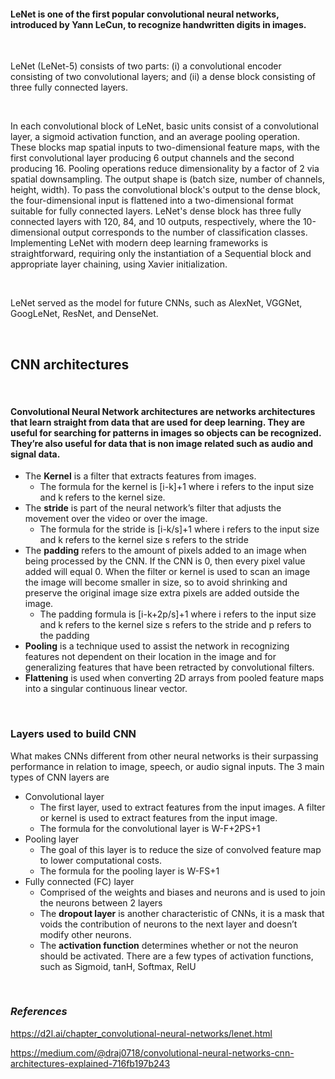 #### LeNet is one of the first popular convolutional neural networks, introduced by Yann LeCun, to recognize handwritten digits in images.

<br>

LeNet (LeNet-5) consists of two parts: (i) a convolutional encoder consisting of two convolutional layers; and (ii) a dense block consisting of three fully connected layers. 

<br>

In each convolutional block of LeNet, basic units consist of a convolutional layer, a sigmoid activation function, and an average pooling operation. These blocks map spatial inputs to two-dimensional feature maps, with the first convolutional layer producing 6 output channels and the second producing 16. Pooling operations reduce dimensionality by a factor of 2 via spatial downsampling. The output shape is (batch size, number of channels, height, width).
To pass the convolutional block's output to the dense block, the four-dimensional input is flattened into a two-dimensional format suitable for fully connected layers. LeNet's dense block has three fully connected layers with 120, 84, and 10 outputs, respectively, where the 10-dimensional output corresponds to the number of classification classes. Implementing LeNet with modern deep learning frameworks is straightforward, requiring only the instantiation of a Sequential block and appropriate layer chaining, using Xavier initialization.

<br>

LeNet served as the model for future CNNs, such as AlexNet, VGGNet, GoogLeNet, ResNet, and DenseNet. 

<br>

## **CNN architectures** 

<br>

#### Convolutional Neural Network architectures are networks architectures that learn straight from data that are used for deep learning. They are useful for searching for patterns in images so objects can be recognized. They’re also useful for data that is non image related such as audio and signal data. 
* The **Kernel** is a filter that extracts features from images. 
  * The formula for the kernel is [i-k]+1 where i refers to the input size and k refers to the kernel size. 
* The **stride** is part of the neural network’s filter that adjusts the movement over the video or over the image. 
  * The formula for the stride is [i-k/s]+1 where i refers to the input size and k refers to the kernel size s refers to the stride 
* The **padding** refers to the amount of pixels added to an image when being processed by the CNN. If the CNN is 0, then every pixel value added will equal 0. When the filter or kernel is used to scan an image the image will become smaller in size, so to avoid shrinking and preserve the original image size extra pixels are added outside the image. 
  * The padding formula is [i-k+2p/s]+1 where i refers to the input size and k refers to the kernel size s refers to the stride and p refers to the padding
* **Pooling** is a technique used to assist the network in recognizing features not dependent on their location in the image and for generalizing features that have been retracted by convolutional filters. 
* **Flattening** is used when converting 2D arrays from pooled feature maps into a singular continuous linear vector. 

<br>

### Layers used to build CNN
What makes CNNs different from other neural networks is their surpassing performance in relation to image, speech, or audio signal inputs. 
The 3 main types of CNN layers are 
* Convolutional layer 
  * The first layer, used to extract features from the input images. A filter or kernel is used to extract features from the input image. 
  * The formula for the convolutional layer is  W-F+2PS+1
* Pooling layer 
  * The goal of this layer is to reduce the size of convolved feature map to lower computational costs. 
  * The formula for the pooling layer is W-FS+1
* Fully connected (FC) layer 
  * Comprised of the weights and biases and neurons and is used to join the neurons between 2 layers 
  * The **dropout layer** is another characteristic of CNNs, it is a mask that voids the contribution of neurons to the next layer and doesn’t modify other neurons. 
  * The **activation function** determines whether or not the neuron should be activated. There are a few types of activation functions, such as Sigmoid, tanH, Softmax, RelU

<br>

### *References*
https://d2l.ai/chapter_convolutional-neural-networks/lenet.html 

https://medium.com/@draj0718/convolutional-neural-networks-cnn-architectures-explained-716fb197b243
